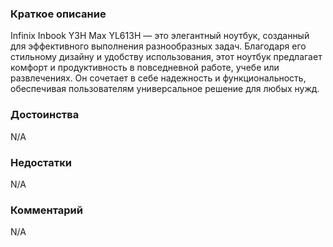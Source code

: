 ### **Краткое описание**
Infinix Inbook Y3H Max YL613H — это элегантный ноутбук, созданный для эффективного выполнения разнообразных задач. Благодаря его стильному дизайну и удобству использования, этот ноутбук предлагает комфорт и продуктивность в повседневной работе, учебе или развлечениях. Он сочетает в себе надежность и функциональность, обеспечивая пользователям универсальное решение для любых нужд.

### **Достоинства**
N/A

### **Недостатки**
N/A

### **Комментарий**
N/A
